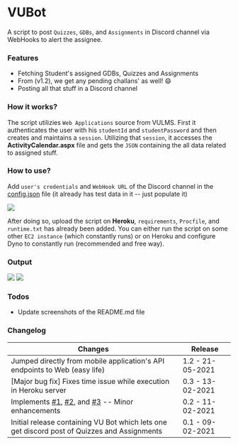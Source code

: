 # VUBot
A script to post `Quizzes`, `GDBs`, and `Assignments` in Discord channel via WebHooks to alert the assignee. 

### Features
- Fetching Student's assigned GDBs, Quizzes and Assignments
- From (v1.2), we get any pending challans' as well! 😄
- Posting all that stuff in a Discord channel

### How it works?
The script utilizies `Web Applications` source from VULMS. First it authenticates the user with his `studentId` and `studentPassword` and then creates and maintains a `session`. Utilizing that `session`, it accesses the **ActivityCalendar.aspx** file and gets the `JSON` containing the all data related to assigned stuff.

### How to use?
Add `user's credentials` and `WebHook URL` of the Discord channel in the [config.json](https://github.com/Anon-Exploiter/VUBot/blob/main/config.json) file (it already has test data in it -- just populate it)

<img src="https://i.imgur.com/kB4cdyi.png">

After doing so, upload the script on **Heroku**, `requirements`, `Procfile`, and `runtime.txt` has already been added. You can either run the script on some other `EC2 instance` (which constantly runs) or on Heroku and configure Dyno to constantly run (recommended and free way). 

### Output

<img src="https://i.imgur.com/AKfRaDJ.png">

<img src="https://i.imgur.com/HdwlM6t.png">

### Todos
- Update screenshots of the README.md file

### Changelog
| Changes                                                                                                   | Release                                             
| --------------------------------------------------------------------------------------------------------- | --------------------------------------------------- 
|Jumped directly from mobile application's API endpoints to Web (easy life) |1.2 - 21-05-2021|
| [Major bug fix] Fixes time issue while execution in Heroku server | 0.3 - 13-02-2021
| Implements [#1](https://github.com/Anon-Exploiter/VUBot/issues/1), [#2](https://github.com/Anon-Exploiter/VUBot/issues/2), and [#3](https://github.com/Anon-Exploiter/VUBot/issues/3) -- Minor enhancements                                                           | 0.2 - 11-02-2021                                    
| Initial release containing VU Bot which lets one get discord post of Quizzes and Assignments              | 0.1 - 09-02-2021                                    

